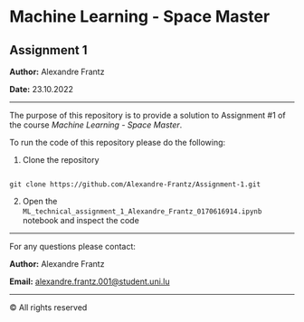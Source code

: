 # Machine Learning - Space Master

## Assignment 1


**Author:** Alexandre Frantz

**Date:**   23.10.2022

--------------------

The purpose of this repository is to provide a solution to Assignment #1 of the course _Machine Learning - Space Master_. 

To run the code of this repository please do the following:


1. Clone the repository

```

git clone https://github.com/Alexandre-Frantz/Assignment-1.git

```

2. Open the ``` ML_technical_assignment_1_Alexandre_Frantz_0170616914.ipynb ``` notebook and inspect the code


------------

For any questions please contact:

**Author:** Alexandre Frantz

**Email:**  alexandre.frantz.001@student.uni.lu

------------

&copy; All rights reserved 





